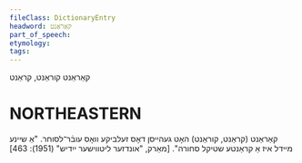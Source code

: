 ```yaml
---
fileClass: DictionaryEntry
headword: קאַראַנט
part_of_speech: 
etymology: 
tags: 
---
```

קאַראַנט
קוראַנט, קראַנט

NORTHEASTERN
==============

קאַראַנט (קראַנט, קוראַנט) האָט געהייסן דאָס זעלביקע וואָס עובֿר־לסוחר. "אַ שיינע מיידל איז אַ קראַנטע שטיקל סחורה".
[מאַרק, "אונדזער ליטווישער ייִדיש" (1951): 463]